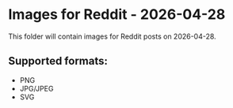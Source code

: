 # Images for Reddit - 2026-04-28

This folder will contain images for Reddit posts on 2026-04-28.

## Supported formats:
- PNG
- JPG/JPEG
- SVG
